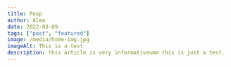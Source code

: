 ```yaml
---
title: Poop
author: Alma
date: 2022-03-09
tags: ["post", "featured"]
image: /media/home-img.jpg
imageAlt: This is a test
description: this article is very informativeumm this is just a test.
---
```

